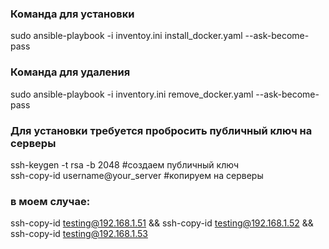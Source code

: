 ### Команда для установки  
sudo ansible-playbook -i inventoy.ini install_docker.yaml --ask-become-pass  
### Команда для удаления  
sudo ansible-playbook -i inventory.ini remove_docker.yaml --ask-become-pass  
  
### Для установки требуется пробросить публичный ключ на серверы  
ssh-keygen -t rsa -b 2048 #создаем публичный ключ  
ssh-copy-id username@your_server #копируем на серверы  
### в моем случае:  
ssh-copy-id testing@192.168.1.51 && ssh-copy-id testing@192.168.1.52 && ssh-copy-id testing@192.168.1.53
